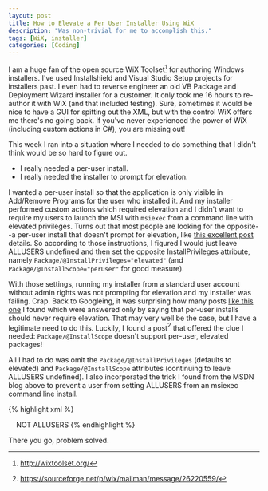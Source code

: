 ```yaml
---
layout: post
title: How to Elevate a Per User Installer Using WiX
description: "Was non-trivial for me to accomplish this."
tags: [WiX, installer]
categories: [Coding]
---
```


I am a huge fan of the open source WiX Toolset[^1] for authoring Windows installers. I've used Installshield and Visual Studio Setup projects for installers past. I even had to reverse engineer an old VB Package and Deployment Wizard installer for a customer. It only took me 16 hours to re-author it with WiX (and that included testing). Sure, sometimes it would be nice to have a GUI for spitting out the XML, but with the control WiX offers me there's no going back. If you've never experienced the power of WiX (including custom actions in C#), you are missing out!

[^1]: <http://wixtoolset.org/>

This week I ran into a situation where I needed to do something that I didn't think would be so hard to figure out.
- I really needed a per-user install.
- I really needed the installer to prompt for elevation.

<!-- more -->

I wanted a per-user install so that the application is only visible in Add/Remove Programs for the user who installed it. And my installer performed custom actions which required elevation and I didn't want to require my users to launch the MSI with `msiexec` from a command line with elevated privileges. Turns out that most people are looking for the opposite--a per-user install that doesn't prompt for elevation, like <a href="https://blogs.msdn.microsoft.com/astebner/2007/11/18/using-wix-3-0-to-create-a-per-user-msi-that-does-not-prompt-for-elevation-on-windows-vista/" target="_blank">this excellent post</a> details. So according to those instructions, I figured I would just leave ALLUSERS undefined and then set the opposite InstallPrivileges attribute, namely `Package/@InstallPrivileges="elevated"` (and `Package/@InstallScope="perUser"` for good measure).

With those settings, running my installer from a standard user account without admin rights was not prompting for elevation and my installer was failing. Crap. Back to Googleing, it was surprising how many posts <a href="http://stackoverflow.com/questions/9279713" target="_blank">like this one</a> I found which were answered only by saying that per-user installs should never require elevation. That may very well be the case, but I have a legitimate need to do this. Luckily, I found a post[^2] that offered the clue I needed: `Package/@InstallScope` doesn't  support per-user, elevated packages!

[^2]: <https://sourceforge.net/p/wix/mailman/message/26220559/>

All I had to do was omit the `Package/@InstallPrivileges` (defaults to elevated) and `Package/@InstallScope` attributes (continuing to leave ALLUSERS undefined). I also incorporated the trick I found from the MSDN blog above to prevent a user from setting ALLUSERS from an msiexec command line install. 

{% highlight xml %}
<!-- NOTE: If you need to create a per-user installation (meaning it's not -->
<!-- visible in Add/Remove Programs from other logons) that prompts for -->
<!-- elevation, omit both the Package/@InstallPrivileges="elevated" and
<!-- Package/@InstallScope="perUser". -->
<Package InstallerVersion="200" Compressed="yes" />

<!-- Set the "All Users" option. -->
<!-- NOTE: For a per-user installation, the value of ALLUSERS below must be empty -->
<!-- as well. This property cannot be set to empty, but it does default to empty. -->
<!-- Thus just leave it off. -->
<!-- <Property Id="ALLUSERS" Value="" />-->

<!-- This condition adds an item to the LaunchCondition table of the MSI to block a user -->
<!-- from setting  this property to something other than blank. -->
<Condition Message=”!(loc.LaunchCondition_AllUsers)”>
    NOT ALLUSERS
</Condition> 

<!-- This condition adds an item to the LaunchCondition table of the MSI to block a user -->
<!-- from installing this product unless they have administrative privileges on the system. -->
<Condition Message="You must have Administrative rights on this machine to install $(var.ProductName).">
        <![CDATA[Privileged]]>
</Condition>
{% endhighlight %}

There you go, problem solved.
